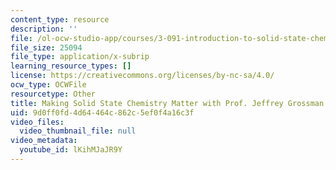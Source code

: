 ```yaml
---
content_type: resource
description: ''
file: /ol-ocw-studio-app/courses/3-091-introduction-to-solid-state-chemistry-fall-2018/lKihMJaJR9Y_captions.webvtt
file_size: 25094
file_type: application/x-subrip
learning_resource_types: []
license: https://creativecommons.org/licenses/by-nc-sa/4.0/
ocw_type: OCWFile
resourcetype: Other
title: Making Solid State Chemistry Matter with Prof. Jeffrey Grossman captions
uid: 9d0ff0fd-4d64-464c-862c-5ef0f4a16c3f
video_files:
  video_thumbnail_file: null
video_metadata:
  youtube_id: lKihMJaJR9Y
---
```

